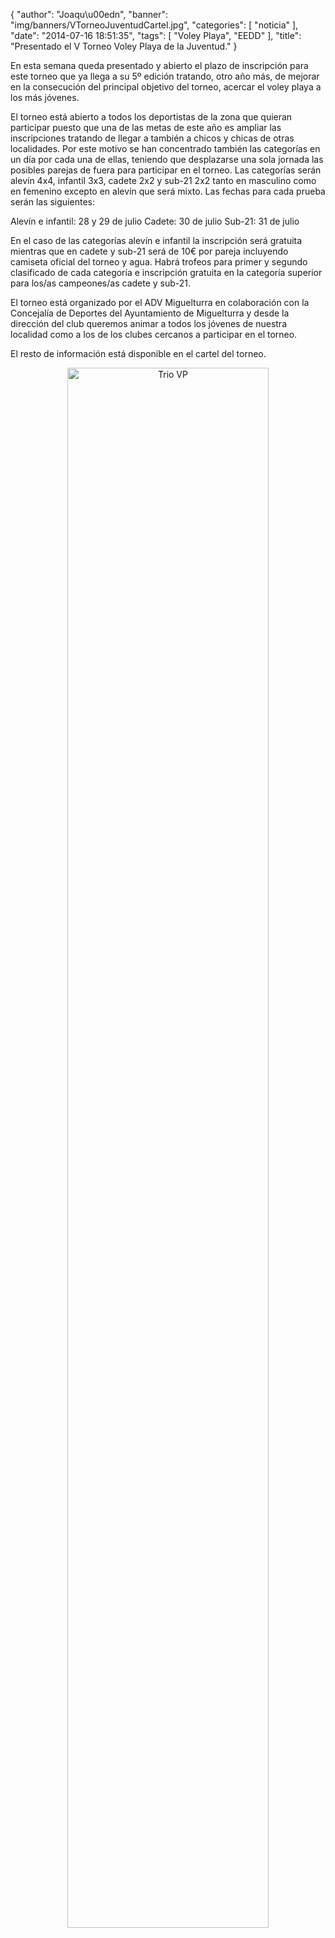 {
  "author": "Joaqu\u00edn", 
  "banner": "img/banners/VTorneoJuventudCartel.jpg", 
  "categories": [
    "noticia"
  ], 
  "date": "2014-07-16 18:51:35", 
  "tags": [
    "Voley Playa", 
    "EEDD"
  ], 
  "title": "Presentado el V Torneo Voley Playa de la Juventud."
}

En esta semana queda presentado y abierto el plazo de inscripción para este torneo que ya llega a su 5º edición tratando, otro año más, de mejorar en la consecución del principal objetivo del torneo, acercar el voley playa a los más jóvenes.

El torneo está abierto a todos los deportistas de la zona que quieran participar puesto que una de las metas de este año es ampliar las inscripciones tratando de llegar a también a chicos y chicas de otras localidades. Por este motivo se han concentrado también las categorías en un día por cada una de ellas, teniendo que desplazarse una sola jornada las posibles parejas de fuera para participar en el torneo. Las categorías serán alevín 4x4, infantil 3x3, cadete 2x2 y sub-21 2x2 tanto en masculino como en femenino excepto en alevín que será mixto. Las fechas para cada prueba serán las siguientes:

Alevín e infantil: 28 y 29 de julio
Cadete: 30 de julio
Sub-21: 31 de julio

En el caso de las categorías alevín e infantil la inscripción será gratuita mientras que en cadete y sub-21 será de 10€ por pareja incluyendo camiseta oficial del torneo y agua. Habrá trofeos para primer y segundo clasificado de cada categoría e inscripción gratuita en la categoría superior para los/as campeones/as cadete y sub-21.

El torneo está organizado por el ADV Miguelturra en colaboración con la Concejalía de Deportes del Ayuntamiento de Miguelturra y desde la dirección del club queremos animar a todos los jóvenes de nuestra localidad como a los de los clubes cercanos a participar en el torneo.

El resto de información está disponible en el cartel del torneo.

<center>
<a target="_new" href="http://www.advmiguelturra.org/drupal/sites/default/files/VTorneoJuventudCartel.jpg"> 
<img alt="Trio VP" width="80%" align="center" src="http://www.advmiguelturra.org/drupal/sites/default/files/VTorneoJuventudCartel.jpg"/> </a> </center>


